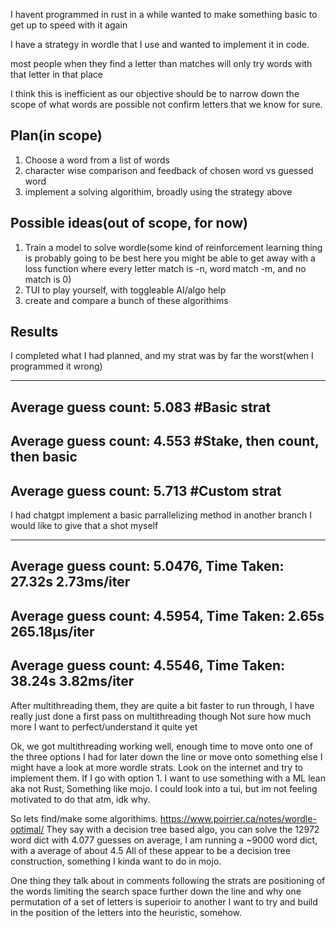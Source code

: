 I havent programmed in rust in a while
wanted to make something basic to get up to speed with it again

I have a strategy in wordle that I use and wanted to implement it in code.

most people when they find a letter than matches will only try words with that letter in that place

I think this is inefficient as our objective should be to narrow down the scope of what words are possible
not confirm letters that we know for sure.

## Plan(in scope)
1. Choose a word from a list of words
2. character wise comparison and feedback of chosen word vs guessed word
3. implement a solving algorithim, broadly using the strategy above

## Possible ideas(out of scope, for now)
1. Train a model to solve wordle(some kind of reinforcement learning thing is probably going to be best here
    you might be able to get away with a loss function where every letter match is -n, word match -m, and no match is 0)
2. TUI to play yourself, with toggleable AI/algo help
3. create and compare a bunch of these algorithims


## Results
I completed what I had planned, and my strat was by far the worst(when I programmed it wrong)

------------------------------------------------------------
Average guess count: 5.083 #Basic strat
------------------------------------------------------------
Average guess count: 4.553 #Stake, then count, then basic
------------------------------------------------------------
Average guess count: 5.713 #Custom strat
------------------------------------------------------------

I had chatgpt implement a basic parrallelizing method in another branch
I would like to give that a shot myself

------------------------------------------------------------
Average guess count: 5.0476, Time Taken: 27.32s 2.73ms/iter
------------------------------------------------------------
Average guess count: 4.5954, Time Taken: 2.65s 265.18µs/iter
------------------------------------------------------------
Average guess count: 4.5546, Time Taken: 38.24s 3.82ms/iter
------------------------------------------------------------

After multithreading them, they are quite a bit faster to run through, I have really just done a first pass on multithreading though
Not sure how much more I want to perfect/understand it quite yet


Ok, we got multithreading working well, enough
time to move onto one of the three options I had for later down the line or move onto something else
I might have a look at more wordle strats. Look on the internet and try to implement them.
If I go with option 1. I want to use something with a ML lean aka not Rust, Something like mojo.
I could look into a tui, but im not feeling motivated to do that atm, idk why.

So lets find/make some algorithims.
https://www.poirrier.ca/notes/wordle-optimal/
They say with a decision tree based algo, you can solve the 12972 word dict with 4.077 guesses on average, I am running a ~9000 word dict, with a average of about 4.5
All of these appear to be a decision tree construction, something I kinda want to do in mojo.

One thing they talk about in comments following the strats are positioning of the words limiting the search space further down the line and why one permutation of a set of letters is superioir to another
I want to try and build in the position of the letters into the heuristic, somehow.